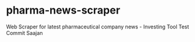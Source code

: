 # pharma-news-scraper

Web Scraper for latest pharmaceutical company news - Investing Tool
Test Commit Saajan
